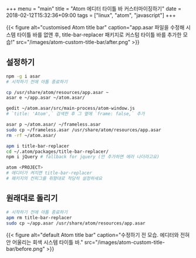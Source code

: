 +++
menu = "main"
title = "Atom 에디터 타이틀 바 커스터마이징하기"
date = 2018-02-12T15:32:36+09:00
tags = ["linux", "atom", "javascript"]
+++

{{< figure
  alt="customised Atom title bar"
  caption="app.asar 파일을 수정해 시스템 타이틀 바를 없앤 후, title-bar-replacer 패키지로 커스텀 타이틀 바를 추가한 모습!"
  src="/images/atom-custom-title-bar/after.png" >}}

## 설정하기

```bash
npm -g i asar
# 시작하기 전에 아톰 종료하기

cp /usr/share/atom/resources/app.asar ~
asar e ~/app.asar ~/atom.asar/

gedit ~/atom.asar/src/main-process/atom-window.js
# `title: 'Atom',` 검색한 후 그 옆에 `frame: false,` 추가

asar p ~/atom.asar/ ~/frameless.asar
sudo cp ~/frameless.asar /usr/share/atom/resources/app.asar
rm -rf ~/atom.asar/

apm i title-bar-replacer
cd ~/.atom/packages/title-bar-replacer/
npm i jQuery # fallback for jquery (안 추가하면 에러 나더라고요)

atom <PROJECT>
# 에디터가 켜지면 title-bar-replacer
# 패키지의 컨피그를 취향대로 적당히 설정하세요
```

## 원래대로 돌리기
```bash
# 시작하기 전에 아톰 종료하기
apm rm title-bar-replacer
sudo cp ~/app.asar /usr/share/atom/resources/app.asar
```

{{< figure
  alt="default Atom title bar"
  caption="수정하기 전 모습. 에디터와 전혀 안 어울리는 회색 시스템 타이틀 바."
  src="/images/atom-custom-title-bar/before.png" >}}

